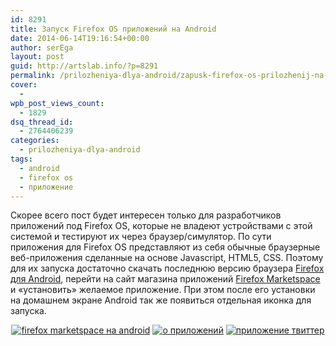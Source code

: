 ```yaml
---
id: 8291
title: Запуск Firefox OS приложений на Android
date: 2014-06-14T19:16:54+00:00
author: serEga
layout: post
guid: http://artslab.info/?p=8291
permalink: /prilozheniya-dlya-android/zapusk-firefox-os-prilozhenij-na-android/
cover:
  -
wpb_post_views_count:
  - 1829
dsq_thread_id:
  - 2764406239
categories:
  - prilozheniya-dlya-android
tags:
  - android
  - firefox os
  - приложение
---
```

Скорее всего пост будет интересен только для разработчиков приложений под Firefox OS, которые не владеют устройствами с этой системой и тестируют их через браузер/симулятор. По сути приложения для Firefox OS представляют из себя обычные браузерные веб-приложения сделанные на основе Javascript, HTML5, CSS. Поэтому для их запуска достаточно скачать последнюю версию браузера [Firefox для Android](https://play.google.com/store/apps/details?id=org.mozilla.firefox), перейти на сайт магазина приложений [Firefox Marketspace](marketplace.firefox.com) и «установить» желаемое приложение. При этом после его установки на домашнем экране Android так же появиться отдельная иконка для запуска.

<center>
  <a href="{{site.img_cdn}}/firefox-os-apps-na-android.png"><img src="{{site.img_cdn}}/firefox-os-apps-na-android-168x300.png" alt="firefox marketspace на android" class="size-medium wp-image-8293" /></a> <a href="{{site.img_cdn}}/ustanovka-rpilozheniya-firefox-os.png"><img src="{{site.img_cdn}}/ustanovka-rpilozheniya-firefox-os-168x300.png" alt="о приложений" class="size-medium wp-image-8292" srcset="{{site.img_cdn}}/ustanovka-rpilozheniya-firefox-os-168x300.png 168w, {{site.img_cdn}}/ustanovka-rpilozheniya-firefox-os.png 429w" sizes="(max-width: 168px) 100vw, 168px" /></a> <a href="{{site.img_cdn}}/twitter-app-firefox-os.png"><img src="{{site.img_cdn}}/twitter-app-firefox-os-168x300.png" alt="приложение твиттер" class="size-medium wp-image-8294" srcset="{{site.img_cdn}}/twitter-app-firefox-os-168x300.png 168w, {{site.img_cdn}}/twitter-app-firefox-os.png 429w" sizes="(max-width: 168px) 100vw, 168px" /></a>
</center>